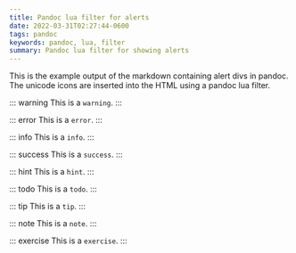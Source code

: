 ```yaml
---
title: Pandoc lua filter for alerts
date: 2022-03-31T02:27:44-0600
tags: pandoc
keywords: pandoc, lua, filter
summary: Pandoc lua filter for showing alerts
---
```


This is the example output of the markdown containing alert divs in pandoc.
The unicode icons are inserted into the HTML using a pandoc lua filter.

::: warning
This is a `warning`.
:::

::: error
This is a `error`.
:::

::: info
This is a `info`.
:::

::: success
This is a `success`.
:::

::: hint
This is a `hint`.
:::

::: todo
This is a `todo`.
:::

::: tip
This is a `tip`.
:::

::: note
This is a `note`.
:::

::: exercise
This is a `exercise`.
:::
